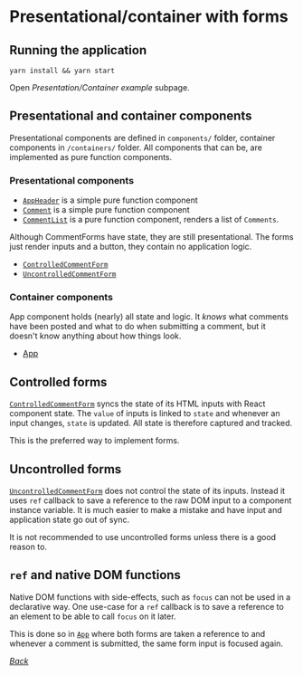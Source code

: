 # Presentational/container with forms

## Running the application

```
yarn install && yarn start
```

Open _Presentation/Container example_ subpage.

## Presentational and container components

Presentational components are defined in `components/` folder, container
components in `/containers/` folder.
All components that can be, are implemented as pure function components.

### Presentational components

* [`AppHeader`](./components/AppHeader.js) is a simple pure function component
* [`Comment`](./components/Comment.js) is a simple pure function component 
* [`CommentList`](./components/CommentList.js) is a pure function component,
  renders a list of `Comments`.

Although CommentForms have state, they are still presentational. The forms just
render inputs and a button, they contain no application logic.

* [`ControlledCommentForm`](./components/ControlledCommentForm.js)
* [`UncontrolledCommentForm`](./components/UncontrolledCommentForm.js)

### Container components

App component holds (nearly) all state and logic. It _knows_ what comments have
been posted and what to do when submitting a comment, but it doesn't know
anything about how things look.

* [App](./containers/App.js)

## Controlled forms

[`ControlledCommentForm`](./components/ControlledCommentForm.js) syncs the
state of its HTML inputs with React component state. The `value` of inputs is
linked to `state` and whenever an input changes, `state` is updated. All state
is therefore captured and tracked.

This is the preferred way to implement forms.

## Uncontrolled forms

[`UncontrolledCommentForm`](./components/UncontrolledCommentForm.js) does not
control the state of its inputs. Instead it uses `ref` callback to save a
reference to the raw DOM input to a component instance variable. It is much
easier to make a mistake and have input and application state go out of sync.

It is not recommended to use uncontrolled forms unless there is a good reason to.

## `ref` and native DOM functions

Native DOM functions with side-effects, such as `focus` can not be used in a
declarative way. One use-case for a `ref` callback is to save a reference to an
element to be able to call `focus` on it later.

This is done so in [`App`](./containers/App.js) where both forms are taken a
reference to and whenever a comment is submitted, the same form input is
focused again.

[_Back_](../../README.md)
